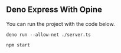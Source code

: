 ## Deno Express With Opine

You can run the project with the code below.

    deno run --allow-net ./server.ts

    npm start

